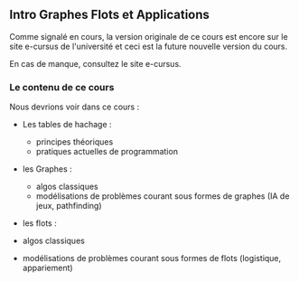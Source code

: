 ## Intro Graphes Flots et Applications

Comme signalé en cours, la version originale de ce cours est encore sur le site
e-cursus de l'université et ceci est la future nouvelle version du cours.

En cas de manque, consultez le site e-cursus.

### Le contenu de ce cours

Nous devrions voir dans ce cours :
- Les tables de hachage :
  - principes théoriques
  - pratiques actuelles de programmation

- les Graphes :
  - algos classiques
  - modélisations de problèmes courant sous formes de graphes (IA de jeux,
  pathfinding)

- les flots :
- algos classiques
- modélisations de problèmes courant sous formes de flots
(logistique, appariement)
